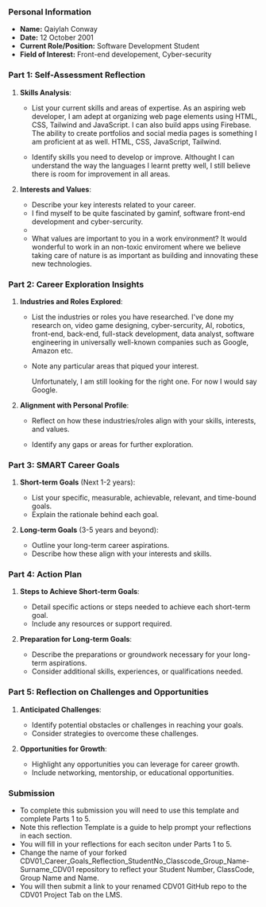 
### Personal Information

- **Name:** Qaiylah Conway
- **Date:** 12 October 2001
- **Current Role/Position:** Software Development Student
- **Field of Interest:** Front-end developement, Cyber-security

### Part 1: Self-Assessment Reflection

1. **Skills Analysis**:
    
    - List your current skills and areas of expertise.
      As an aspiring web developer, I am adept at organizing web page elements using HTML, CSS, Tailwind and JavaScript. I can also build apps using Firebase. The ability to 
      create portfolios and social media pages is something I am proficient at as well. HTML, CSS, JavaScript, Tailwind.
      
    - Identify skills you need to develop or improve.
      Althought I can understand the way the languages I learnt pretty well, I still believe there is room for improvement in all areas.
      
2. **Interests and Values**:
    
    - Describe your key interests related to your career.
    - I find myself to be quite fascinated by gaminf, software front-end development and cyber-sercurity.
    - 
    - What values are important to you in a work environment?
      It would wonderful to work in an non-toxic enviroment where we believe taking care of nature is as important as building and innovating these new technologies.

### Part 2: Career Exploration Insights

1. **Industries and Roles Explored**:
    
    - List the industries or roles you have researched.
      I've done my research on, video game designing, cyber-sercurity, AI, robotics, front-end, back-end, full-stack development, data analyst, software engineering in 
      universally well-known companies such as Google, Amazon etc.
      
    - Note any particular areas that piqued your interest.
  
      Unfortunately, I am still looking for the right one. For now I would say Google.
      
2. **Alignment with Personal Profile**:
    
    - Reflect on how these industries/roles align with your skills, interests, and values.

      
    - Identify any gaps or areas for further exploration.

### Part 3: SMART Career Goals

1. **Short-term Goals** (Next 1-2 years):
    
    - List your specific, measurable, achievable, relevant, and time-bound goals.
    - Explain the rationale behind each goal.
2. **Long-term Goals** (3-5 years and beyond):
    
    - Outline your long-term career aspirations.
    - Describe how these align with your interests and skills.

### Part 4: Action Plan

1. **Steps to Achieve Short-term Goals**:
    
    - Detail specific actions or steps needed to achieve each short-term goal.
    - Include any resources or support required.
2. **Preparation for Long-term Goals**:
    
    - Describe the preparations or groundwork necessary for your long-term aspirations.
    - Consider additional skills, experiences, or qualifications needed.

### Part 5: Reflection on Challenges and Opportunities

1. **Anticipated Challenges**:
    
    - Identify potential obstacles or challenges in reaching your goals.
    - Consider strategies to overcome these challenges.
2. **Opportunities for Growth**:
    
    - Highlight any opportunities you can leverage for career growth.
    - Include networking, mentorship, or educational opportunities.

### Submission

- To complete this submission you will need to use this template and complete Parts 1 to 5.
- Note this reflection Template is a guide to help prompt your reflections in each section.
- You will fill in your reflections for each seciton under Parts 1 to 5.
- Change the name of your forked CDV01_Career_Goals_Reflection_StudentNo_Classcode_Group_Name-Surname_CDV01 repository to reflect your Student Number, ClassCode, Group Name and Name.
- You will then submit a link to your renamed CDV01 GitHub repo to the CDV01 Project Tab on the LMS.


